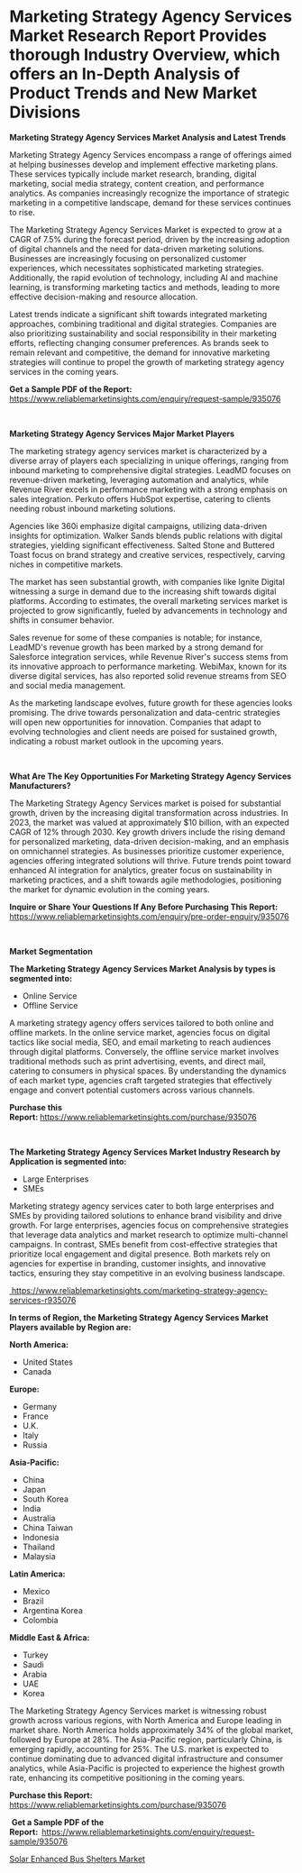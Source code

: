 <p><h1>Marketing Strategy Agency Services Market Research Report Provides thorough Industry Overview, which offers an In-Depth Analysis of Product Trends and New Market Divisions</h1></p><p><strong>Marketing Strategy Agency Services Market Analysis and Latest Trends</strong></p>
<p><p>Marketing Strategy Agency Services encompass a range of offerings aimed at helping businesses develop and implement effective marketing plans. These services typically include market research, branding, digital marketing, social media strategy, content creation, and performance analytics. As companies increasingly recognize the importance of strategic marketing in a competitive landscape, demand for these services continues to rise.</p><p>The Marketing Strategy Agency Services Market is expected to grow at a CAGR of 7.5% during the forecast period, driven by the increasing adoption of digital channels and the need for data-driven marketing solutions. Businesses are increasingly focusing on personalized customer experiences, which necessitates sophisticated marketing strategies. Additionally, the rapid evolution of technology, including AI and machine learning, is transforming marketing tactics and methods, leading to more effective decision-making and resource allocation. </p><p>Latest trends indicate a significant shift towards integrated marketing approaches, combining traditional and digital strategies. Companies are also prioritizing sustainability and social responsibility in their marketing efforts, reflecting changing consumer preferences. As brands seek to remain relevant and competitive, the demand for innovative marketing strategies will continue to propel the growth of marketing strategy agency services in the coming years.</p></p>
<p><strong>Get a Sample PDF of the Report:&nbsp;</strong> <a href="https://www.reliablemarketinsights.com/enquiry/request-sample/935076?utm_campaign=3033&utm_medium=2&utm_source=Github&utm_content=ia&utm_term=07032025&utm_id=marketing-strategy-agency-services">https://www.reliablemarketinsights.com/enquiry/request-sample/935076</a></p>
<p>&nbsp;</p>
<p><strong>Marketing Strategy Agency Services Major Market Players</strong></p>
<p><p>The marketing strategy agency services market is characterized by a diverse array of players each specializing in unique offerings, ranging from inbound marketing to comprehensive digital strategies. LeadMD focuses on revenue-driven marketing, leveraging automation and analytics, while Revenue River excels in performance marketing with a strong emphasis on sales integration. Perkuto offers HubSpot expertise, catering to clients needing robust inbound marketing solutions.</p><p>Agencies like 360i emphasize digital campaigns, utilizing data-driven insights for optimization. Walker Sands blends public relations with digital strategies, yielding significant effectiveness. Salted Stone and Buttered Toast focus on brand strategy and creative services, respectively, carving niches in competitive markets.</p><p>The market has seen substantial growth, with companies like Ignite Digital witnessing a surge in demand due to the increasing shift towards digital platforms. According to estimates, the overall marketing services market is projected to grow significantly, fueled by advancements in technology and shifts in consumer behavior.</p><p>Sales revenue for some of these companies is notable; for instance, LeadMD's revenue growth has been marked by a strong demand for Salesforce integration services, while Revenue River's success stems from its innovative approach to performance marketing. WebiMax, known for its diverse digital services, has also reported solid revenue streams from SEO and social media management.</p><p>As the marketing landscape evolves, future growth for these agencies looks promising. The drive towards personalization and data-centric strategies will open new opportunities for innovation. Companies that adapt to evolving technologies and client needs are poised for sustained growth, indicating a robust market outlook in the upcoming years.</p></p>
<p>&nbsp;</p>
<p><strong>What Are The Key Opportunities For Marketing Strategy Agency Services Manufacturers?</strong></p>
<p><p>The Marketing Strategy Agency Services market is poised for substantial growth, driven by the increasing digital transformation across industries. In 2023, the market was valued at approximately $10 billion, with an expected CAGR of 12% through 2030. Key growth drivers include the rising demand for personalized marketing, data-driven decision-making, and an emphasis on omnichannel strategies. As businesses prioritize customer experience, agencies offering integrated solutions will thrive. Future trends point toward enhanced AI integration for analytics, greater focus on sustainability in marketing practices, and a shift towards agile methodologies, positioning the market for dynamic evolution in the coming years.</p></p>
<p><strong>Inquire or Share Your Questions If Any Before Purchasing This Report:</strong> <a href="https://www.reliablemarketinsights.com/enquiry/pre-order-enquiry/935076?utm_campaign=3033&utm_medium=2&utm_source=Github&utm_content=ia&utm_term=07032025&utm_id=marketing-strategy-agency-services">https://www.reliablemarketinsights.com/enquiry/pre-order-enquiry/935076</a></p>
<p>&nbsp;</p>
<p><strong>Market Segmentation</strong></p>
<p><strong>The Marketing Strategy Agency Services Market Analysis by types is segmented into:</strong></p>
<p><ul><li>Online Service</li><li>Offline Service</li></ul></p>
<p><p>A marketing strategy agency offers services tailored to both online and offline markets. In the online service market, agencies focus on digital tactics like social media, SEO, and email marketing to reach audiences through digital platforms. Conversely, the offline service market involves traditional methods such as print advertising, events, and direct mail, catering to consumers in physical spaces. By understanding the dynamics of each market type, agencies craft targeted strategies that effectively engage and convert potential customers across various channels.</p></p>
<p><strong>Purchase this Report:&nbsp;</strong><a href="https://www.reliablemarketinsights.com/purchase/935076?utm_campaign=3033&utm_medium=2&utm_source=Github&utm_content=ia&utm_term=07032025&utm_id=marketing-strategy-agency-services">https://www.reliablemarketinsights.com/purchase/935076</a></p>
<p>&nbsp;</p>
<p><strong>The Marketing Strategy Agency Services Market Industry Research by Application is segmented into:</strong></p>
<p><ul><li>Large Enterprises</li><li>SMEs</li></ul></p>
<p><p>Marketing strategy agency services cater to both large enterprises and SMEs by providing tailored solutions to enhance brand visibility and drive growth. For large enterprises, agencies focus on comprehensive strategies that leverage data analytics and market research to optimize multi-channel campaigns. In contrast, SMEs benefit from cost-effective strategies that prioritize local engagement and digital presence. Both markets rely on agencies for expertise in branding, customer insights, and innovative tactics, ensuring they stay competitive in an evolving business landscape.</p></p>
<p><a href="https://www.reliablemarketinsights.com/marketing-strategy-agency-services-r935076?utm_campaign=3033&utm_medium=2&utm_source=Github&utm_content=ia&utm_term=07032025&utm_id=marketing-strategy-agency-services">&nbsp;https://www.reliablemarketinsights.com/marketing-strategy-agency-services-r935076</a></p>
<p><strong>In terms of Region, the Marketing Strategy Agency Services Market Players available by Region are:</strong></p>
<p>
    <p> <strong> North America: </strong>
        <ul>
            <li>United States</li>
            <li>Canada</li>
        </ul>
        </p> 
    <p> <strong> Europe: </strong>
        <ul>
            <li>Germany</li>
            <li>France</li>
            <li>U.K.</li>
            <li>Italy</li>
            <li>Russia</li>
        </ul>
        </p> 
    <p> <strong> Asia-Pacific: </strong>
        <ul>
            <li>China</li>
            <li>Japan</li>
            <li>South Korea</li>
            <li>India</li>
            <li>Australia</li>
            <li>China Taiwan</li>
            <li>Indonesia</li>
            <li>Thailand</li>
            <li>Malaysia</li>
        </ul>
        </p> 
    <p> <strong> Latin America: </strong>
        <ul>
            <li>Mexico</li>
            <li>Brazil</li>
            <li>Argentina Korea</li>
            <li>Colombia</li>
        </ul>
        </p> 
    <p> <strong> Middle East & Africa: </strong>
        <ul>
            <li>Turkey</li>
            <li>Saudi</li>
            <li>Arabia</li>
            <li>UAE</li>
            <li>Korea</li>
        </ul>
    </p>
    </p>
<p><p>The Marketing Strategy Agency Services market is witnessing robust growth across various regions, with North America and Europe leading in market share. North America holds approximately 34% of the global market, followed by Europe at 28%. The Asia-Pacific region, particularly China, is emerging rapidly, accounting for 25%. The U.S. market is expected to continue dominating due to advanced digital infrastructure and consumer analytics, while Asia-Pacific is projected to experience the highest growth rate, enhancing its competitive positioning in the coming years.</p></p>
<p><strong>Purchase this Report: </strong><a href="https://www.reliablemarketinsights.com/purchase/935076?utm_campaign=3033&utm_medium=2&utm_source=Github&utm_content=ia&utm_term=07032025&utm_id=marketing-strategy-agency-services">https://www.reliablemarketinsights.com/purchase/935076</a></p>
<p>&nbsp;<strong>Get a Sample PDF of the Report:&nbsp;&nbsp;</strong><a href="https://www.reliablemarketinsights.com/enquiry/request-sample/935076?utm_campaign=3033&utm_medium=2&utm_source=Github&utm_content=ia&utm_term=07032025&utm_id=marketing-strategy-agency-services">https://www.reliablemarketinsights.com/enquiry/request-sample/935076</a></p>
<p><strong></strong></p>
<p><p><a href="https://github.com/alasmyayock/Market-Research-Report-List-1/blob/main/solar-enhanced-bus-shelters-market.md?utm_campaign=3033&utm_medium=2&utm_source=Github&utm_content=ia&utm_term=07032025&utm_id=marketing-strategy-agency-services">Solar Enhanced Bus Shelters Market</a></p></p>